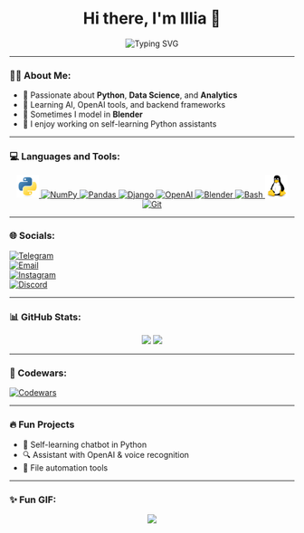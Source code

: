 <h1 align="center">Hi there, I'm Illia 👋</h1>

<p align="center">
  <img src="https://readme-typing-svg.herokuapp.com?font=Fira+Code&duration=3000&pause=1000&color=58A6FF&center=true&vCenter=true&width=435&lines=Python+developer+focused+on+data+analysis;Learning+AI+%7C+Numpy+%7C+Pandas+%7C+Django+%7C+Blender" alt="Typing SVG" />
</p>

---

### 👨‍💻 About Me:

- 🧠 Passionate about **Python**, **Data Science**, and **Analytics**
- 🔭 Learning AI, OpenAI tools, and backend frameworks
- 🎨 Sometimes I model in **Blender**
- 💬 I enjoy working on self-learning Python assistants

---

### 💻 Languages and Tools:

<div align="center">
  <a href="https://www.python.org" target="_blank" rel="noreferrer">
    <img src="https://raw.githubusercontent.com/devicons/devicon/master/icons/python/python-original.svg" alt="Python" width="40" height="40"/>
  </a>
  <a href="https://numpy.org/" target="_blank" rel="noreferrer">
    <img src="https://cdn.jsdelivr.net/gh/devicons/devicon/icons/numpy/numpy-original.svg" alt="NumPy" width="40" height="40"/>
  </a>
  <a href="https://pandas.pydata.org/" target="_blank" rel="noreferrer">
    <img src="https://cdn.jsdelivr.net/gh/devicons/devicon/icons/pandas/pandas-original.svg" alt="Pandas" width="40" height="40"/>
  </a>
  <a href="https://www.djangoproject.com/" target="_blank" rel="noreferrer">
    <img src="https://cdn.worldvectorlogo.com/logos/django.svg" alt="Django" width="40" height="40"/>
  </a>
  <a href="https://openai.com" target="_blank" rel="noreferrer">
    <img src="https://seeklogo.com/images/O/openai-logo-8B9BFEDC26-seeklogo.com.png" alt="OpenAI" width="40" height="40"/>
  </a>
  <a href="https://www.blender.org/" target="_blank" rel="noreferrer">
    <img src="https://download.blender.org/branding/community/blender_community_badge_white.svg" alt="Blender" width="40" height="40"/>
  </a>
  <a href="https://www.gnu.org/software/bash/" target="_blank" rel="noreferrer">
    <img src="https://www.vectorlogo.zone/logos/gnu_bash/gnu_bash-icon.svg" alt="Bash" width="40" height="40"/>
  </a>
  <a href="https://www.linux.org/" target="_blank" rel="noreferrer">
    <img src="https://raw.githubusercontent.com/devicons/devicon/master/icons/linux/linux-original.svg" alt="Linux" width="40" height="40"/>
  </a>
  <a href="https://git-scm.com/" target="_blank" rel="noreferrer">
    <img src="https://www.vectorlogo.zone/logos/git-scm/git-scm-icon.svg" alt="Git" width="40" height="40"/>
  </a>
</div>

---

### 🌐 Socials:

[![Telegram](https://img.shields.io/badge/Telegram-2CA5E0?style=for-the-badge&logo=telegram&logoColor=white)](https://t.me/your_username_here)  
[![Email](https://img.shields.io/badge/Email-D14836?style=for-the-badge&logo=gmail&logoColor=white)](mailto:your_email_here@gmail.com)  
[![Instagram](https://img.shields.io/badge/Instagram-E4405F?style=for-the-badge&logo=instagram&logoColor=white)](https://instagram.com/your_instagram_username)  
[![Discord](https://img.shields.io/badge/Discord-5865F2?style=for-the-badge&logo=discord&logoColor=white)](https://discord.com/users/your_discord_id)

---

### 📊 GitHub Stats:

<div align="center">
  <img src="https://github-readme-stats.vercel.app/api?username=Illia&show_icons=true&theme=radical&border_radius=15" width="48%" />
  <img src="https://github-readme-streak-stats.herokuapp.com/?user=Illia&theme=radical&border_radius=15" width="48%" />
</div>

---

### 🧠 Codewars:

[![Codewars](https://www.codewars.com/users/your_username_here/badges/large)](https://www.codewars.com/users/your_username_here)

---

### 🔥 Fun Projects

- 🤖 Self-learning chatbot in Python
- 🔍 Assistant with OpenAI & voice recognition
- 📁 File automation tools

---

### ✨ Fun GIF:

<p align="center">
  <img src="https://media.giphy.com/media/qgQUggAC3Pfv687qPC/giphy.gif" width="400"/>
</p>
